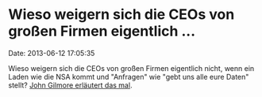 Wieso weigern sich die CEOs von großen Firmen eigentlich \...
=============================================================

Date: 2013-06-12 17:05:35

Wieso weigern sich die CEOs von großen Firmen eigentlich nicht, wenn ein
Laden wie die NSA kommt und \"Anfragen\" wie \"gebt uns alle eure
Daten\" stellt? [John Gilmore erläutert das
mal](https://mailman.stanford.edu/pipermail/liberationtech/2013-June/008815.html).
